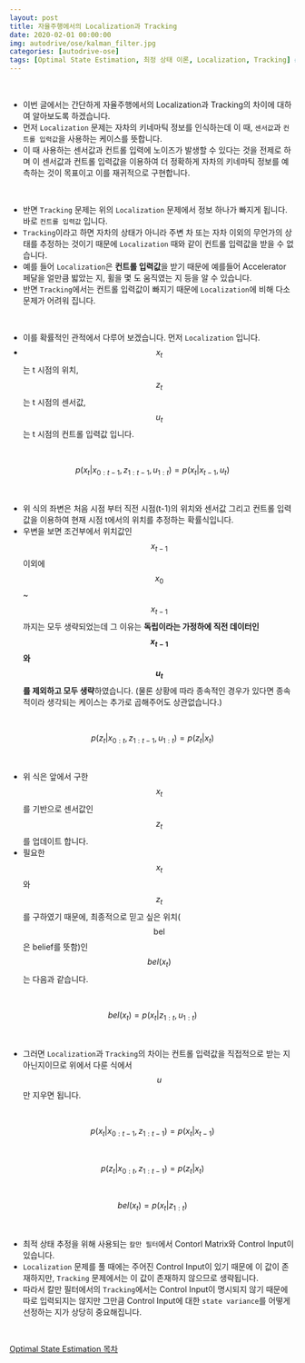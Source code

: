 ```yaml
---
layout: post
title: 자율주행에서의 Localization과 Tracking
date: 2020-02-01 00:00:00
img: autodrive/ose/kalman_filter.jpg
categories: [autodrive-ose] 
tags: [Optimal State Estimation, 최정 상태 이론, Localization, Tracking] # add tag
---
```


<br>

- 이번 글에서는 간단하게 자율주행에서의 Localization과 Tracking의 차이에 대하여 알아보도록 하겠습니다.
- 먼저 `Localization` 문제는 자차의 키네마틱 정보를 인식하는데 이 때, `센서값`과 `컨트롤 입력값`을 사용하는 케이스를 뜻합니다.
- 이 때 사용하는 센서값과 컨트롤 입력에 노이즈가 발생할 수 있다는 것을 전제로 하며 이 센서값과 컨트롤 입력값을 이용하여 더 정확하게 자차의 키네마틱 정보를 예측하는 것이 목표이고 이를 재귀적으로 구현합니다.

<br>

- 반면 `Tracking` 문제는 위의 `Localization` 문제에서 정보 하나가 빠지게 됩니다. 바로 `컨트롤 입력값` 입니다.
- `Tracking`이라고 하면 자차의 상태가 아니라 주변 차 또는 자차 이외의 무언가의 상태를 추정하는 것이기 때문에 `Localization` 때와 같이 컨트롤 입력값을 받을 수 없습니다.
- 예를 들어 `Localization`은 **컨트롤 입력값**을 받기 때문에 예를들어 Accelerator 페달을 얼만큼 밟았는 지, 휠을 몇 도 움직였는 지 등을 알 수 있습니다.
- 반면 `Tracking`에서는 컨트롤 입력값이 빠지기 때문에 `Localization`에 비해 다소 문제가 어려워 집니다.

<br>

- 이를 확률적인 관적에서 다루어 보겠습니다. 먼저 `Localization` 입니다.
- $$ x_{t} $$는 t 시점의 위치, $$ z_{t} $$는 t 시점의 센서값, $$ u_{t} $$는 t 시점의 컨트롤 입력값 입니다.

<br>

$$ p(x_{t} \vert x_{0:t-1}, z_{1:t-1}, u_{1:t}) = p(x_{t} \vert x_{t-1}, u_{t}) $$

<br>

- 위 식의 좌변은 처음 시점 부터 직전 시점(t-1)의 위치와 센서값 그리고 컨트롤 입력값을 이용하여 현재 시점 t에서의 위치를 추정하는 확률식입니다.
- 우변을 보면 조건부에서 위치값인 $$ x_{t-1} $$ 이외에 $$ x_{0} $$ ~ $$ x_{t-1} $$까지는 모두 생략되었는데 그 이유는 **독립이라는 가정하에 직전 데이터인 $$ x_{t-1} $$와 $$ u_{t} $$를 제외하고 모두 생략**하였습니다. (물론 상황에 따라 종속적인 경우가 있다면 종속적이라 생각되는 케이스는 추가로 곱해주어도 상관없습니다.)

<br>

$$ p(z_{t} \vert x_{0:t}, z_{1:t-1}, u_{1:t}) = p(z_{t} \vert x_{t}) $$

<br>

- 위 식은 앞에서 구한 $$ x_{t} $$를 기반으로 센서값인 $$ z_{t} $$를 업데이트 합니다.
- 필요한 $$ x_{t} $$와 $$ z_{t} $$를 구하였기 때문에, 최종적으로 믿고 싶은 위치($$ \text{bel} $$은 belief를 뜻함)인 $$ bel(x_{t}) $$는 다음과 같습니다.

<br>

$$ bel(x_{t}) = p(x_{t} \vert z_{1:t}, u_{1:t}) $$

<br>

- 그러면 `Localization`과 `Tracking`의 차이는 컨트롤 입력값을 직접적으로 받는 지 아닌지이므로 위에서 다룬 식에서 $$ u $$만 지우면 됩니다.

<br>

$$ p(x_{t} \vert x_{0:t-1}, z_{1:t-1}) = p(x_{t} \vert x_{t-1}) $$

<br>

$$ p(z_{t} \vert x_{0:t}, z_{1:t-1}) = p(z_{t} \vert x_{t}) $$

<br>

$$ bel(x_{t}) = p(x_{t} \vert z_{1:t}) $$

<br>

- 최적 상태 추정을 위해 사용되는 `칼만 필터`에서 Contorl Matrix와 Control Input이 있습니다.
- `Localization` 문제를 풀 때에는 주어진 Control Input이 있기 때문에 이 값이 존재하지만, `Tracking` 문제에서는 이 값이 존재하지 않으므로 생략됩니다.
- 따라서 칼만 필터에서의 `Tracking`에서는 Control Input이 명시되지 않기 때문에 따로 입력되지는 않지만 그만큼 Control Input에 대한 `state variance`를 어떻게 선정하는 지가 상당히 중요해집니다.

<br>

[Optimal State Estimation 목차](https://gaussian37.github.io/autodrive-ose-table/)
